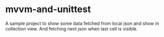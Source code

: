 # mvvm-and-unittest
A sample project to show some data fetched from local json and show in collection view. And fetching next json when last cell is visible. 
